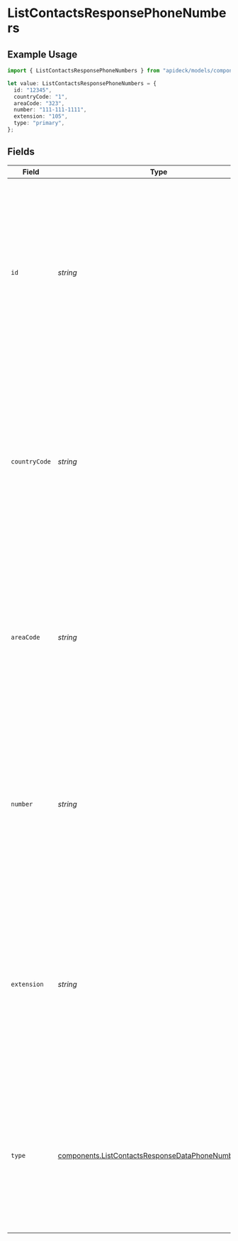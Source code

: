 # ListContactsResponsePhoneNumbers

## Example Usage

```typescript
import { ListContactsResponsePhoneNumbers } from "apideck/models/components";

let value: ListContactsResponsePhoneNumbers = {
  id: "12345",
  countryCode: "1",
  areaCode: "323",
  number: "111-111-1111",
  extension: "105",
  type: "primary",
};
```

## Fields

| Field                                                                                                                                                                                                                          | Type                                                                                                                                                                                                                           | Required                                                                                                                                                                                                                       | Description                                                                                                                                                                                                                    | Example                                                                                                                                                                                                                        |
| ------------------------------------------------------------------------------------------------------------------------------------------------------------------------------------------------------------------------------ | ------------------------------------------------------------------------------------------------------------------------------------------------------------------------------------------------------------------------------ | ------------------------------------------------------------------------------------------------------------------------------------------------------------------------------------------------------------------------------ | ------------------------------------------------------------------------------------------------------------------------------------------------------------------------------------------------------------------------------ | ------------------------------------------------------------------------------------------------------------------------------------------------------------------------------------------------------------------------------ |
| `id`                                                                                                                                                                                                                           | *string*                                                                                                                                                                                                                       | :heavy_minus_sign:                                                                                                                                                                                                             | A unique identifier assigned to each phone number entry within the contact's data. This ID is used to distinguish between different phone numbers associated with a contact, facilitating precise data management and updates. | 12345                                                                                                                                                                                                                          |
| `countryCode`                                                                                                                                                                                                                  | *string*                                                                                                                                                                                                                       | :heavy_minus_sign:                                                                                                                                                                                                             | The international dialing code associated with the phone number, such as '+1' for the United States. This code is crucial for ensuring the phone number is correctly formatted for international calls.                        | 1                                                                                                                                                                                                                              |
| `areaCode`                                                                                                                                                                                                                     | *string*                                                                                                                                                                                                                       | :heavy_minus_sign:                                                                                                                                                                                                             | The regional area code that forms part of the phone number, like '323' for Los Angeles. This code helps in identifying the geographical location of the phone number within a country.                                         | 323                                                                                                                                                                                                                            |
| `number`                                                                                                                                                                                                                       | *string*                                                                                                                                                                                                                       | :heavy_check_mark:                                                                                                                                                                                                             | The main sequence of digits representing the phone number, excluding country and area codes. This is the essential part of the phone number used for direct dialing within the specified area.                                 | 111-111-1111                                                                                                                                                                                                                   |
| `extension`                                                                                                                                                                                                                    | *string*                                                                                                                                                                                                                       | :heavy_minus_sign:                                                                                                                                                                                                             | An additional number used to direct calls to a specific department or individual within an organization, often used in business settings. This extension is appended to the main phone number for internal routing purposes.   | 105                                                                                                                                                                                                                            |
| `type`                                                                                                                                                                                                                         | [components.ListContactsResponseDataPhoneNumbersType](../../models/components/listcontactsresponsedataphonenumberstype.md)                                                                                                     | :heavy_minus_sign:                                                                                                                                                                                                             | Specifies the category of the phone number, such as 'mobile', 'home', or 'work'. This helps in identifying the context in which the phone number is used within the contact's details.                                         | primary                                                                                                                                                                                                                        |